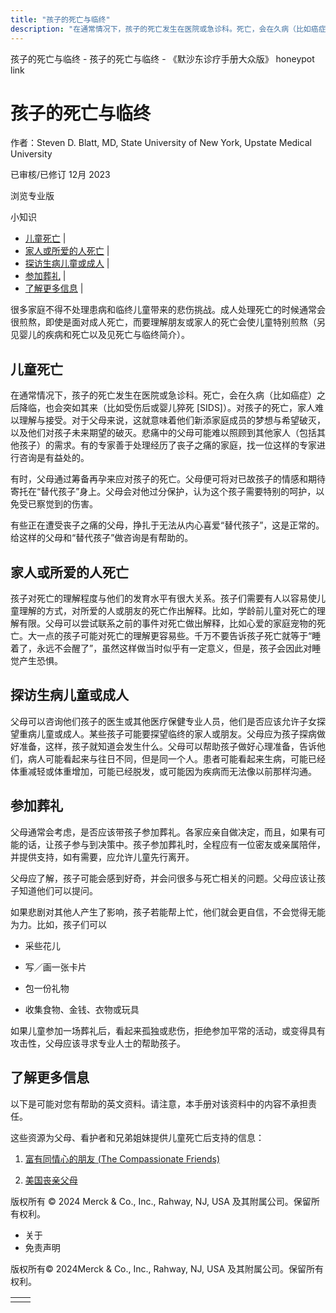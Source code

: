 ```yaml
---
title: "孩子的死亡与临终"
description: "在通常情况下，孩子的死亡发生在医院或急诊科。死亡，会在久病（比如癌症）之后降临，也会突如其来（比如受伤后或婴儿猝死 \\[SIDS\\]）。对孩子的死亡，家人难以理解与接受。对于父母来说，这就意味着他们新添家庭成员的梦想与希望破灭，以及他们对孩子未来期望的破灭。悲痛中的父母可能难以照顾到其他家人（包括其他孩子）的需求。有的专家善于处理经历了丧子之痛的家庭，找一位这样的专家进行咨询是有益处的。"
---
```


﻿孩子的死亡与临终 \- 孩子的死亡与临终 \- 《默沙东诊疗手册大众版》 honeypot link

# 孩子的死亡与临终

作者：Steven D. Blatt, MD, State University of New York, Upstate Medical University

已审核/已修订 12月 2023

浏览专业版

小知识

- [儿童死亡](#儿童死亡_v16231275_zh) \|
- [家人或所爱的人死亡](#家人或所爱的人死亡_v16231281_zh) \|
- [探访生病儿童或成人](#探访生病儿童或成人_v16231284_zh) \|
- [参加葬礼](#参加葬礼_v16231287_zh) \|
- [了解更多信息](#了解更多信息_v16231302_zh) \|

很多家庭不得不处理患病和临终儿童带来的悲伤挑战。成人处理死亡的时候通常会很煎熬，即使是面对成人死亡，而要理解朋友或家人的死亡会使儿童特别煎熬（另见婴儿的疾病和死亡以及见死亡与临终简介）。

## 儿童死亡

在通常情况下，孩子的死亡发生在医院或急诊科。死亡，会在久病（比如癌症）之后降临，也会突如其来（比如受伤后或婴儿猝死 \[SIDS\]）。对孩子的死亡，家人难以理解与接受。对于父母来说，这就意味着他们新添家庭成员的梦想与希望破灭，以及他们对孩子未来期望的破灭。悲痛中的父母可能难以照顾到其他家人（包括其他孩子）的需求。有的专家善于处理经历了丧子之痛的家庭，找一位这样的专家进行咨询是有益处的。

有时，父母通过筹备再孕来应对孩子的死亡。父母便可将对已故孩子的情感和期待寄托在“替代孩子”身上。父母会对他过分保护，认为这个孩子需要特别的呵护，以免受已察觉到的伤害。

有些正在遭受丧子之痛的父母，挣扎于无法从内心喜爱“替代孩子”，这是正常的。给这样的父母和“替代孩子”做咨询是有帮助的。

## 家人或所爱的人死亡

孩子对死亡的理解程度与他们的发育水平有很大关系。孩子们需要有人以容易使儿童理解的方式，对所爱的人或朋友的死亡作出解释。比如，学龄前儿童对死亡的理解有限。父母可以尝试联系之前的事件对死亡做出解释，比如心爱的家庭宠物的死亡。大一点的孩子可能对死亡的理解更容易些。千万不要告诉孩子死亡就等于“睡着了，永远不会醒了”，虽然这样做当时似乎有一定意义，但是，孩子会因此对睡觉产生恐惧。

## 探访生病儿童或成人

父母可以咨询他们孩子的医生或其他医疗保健专业人员，他们是否应该允许子女探望重病儿童或成人。某些孩子可能要探望临终的家人或朋友。父母应为孩子探病做好准备，这样，孩子就知道会发生什么。父母可以帮助孩子做好心理准备，告诉他们，病人可能看起来与往日不同，但是同一个人。患者可能看起来生病，可能已经体重减轻或体重增加，可能已经脱发，或可能因为疾病而无法像以前那样沟通。

## 参加葬礼

父母通常会考虑，是否应该带孩子参加葬礼。各家应亲自做决定，而且，如果有可能的话，让孩子参与到决策中。孩子参加葬礼时，全程应有一位密友或亲属陪伴，并提供支持，如有需要，应允许儿童先行离开。

父母应了解，孩子可能会感到好奇，并会问很多与死亡相关的问题。父母应该让孩子知道他们可以提问。

如果悲剧对其他人产生了影响，孩子若能帮上忙，他们就会更自信，不会觉得无能为力。比如，孩子们可以

- 采些花儿

- 写／画一张卡片

- 包一份礼物

- 收集食物、金钱、衣物或玩具


如果儿童参加一场葬礼后，看起来孤独或悲伤，拒绝参加平常的活动，或变得具有攻击性，父母应该寻求专业人士的帮助孩子。

## 了解更多信息

以下是可能对您有帮助的英文资料。请注意，本手册对该资料中的内容不承担责任。

这些资源为父母、看护者和兄弟姐妹提供儿童死亡后支持的信息：

1. [富有同情心的朋友 (The Compassionate Friends)](https://www.compassionatefriends.org/grief/)

2. [美国丧亲父母](https://www.bereavedparentsusa.org/)




版权所有 © 2024
Merck & Co., Inc., Rahway, NJ, USA 及其附属公司。保留所有权利。

- 关于
- 免责声明

版权所有© 2024Merck & Co., Inc., Rahway, NJ, USA 及其附属公司。保留所有权利。

|     |     |
| --- | --- |
|  |  |